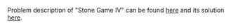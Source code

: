 Problem description of "Stone Game IV" can be found [here](https://leetcode.com/problems/stone-game-iv/description/) and its solution [here](https://github.com/aurimas13/Solutions-To-Problems/blob/main/LeetCode/Java%20Solutions/Stone%20Game%20II/stone.java).